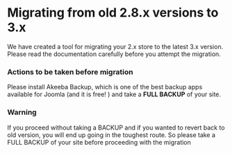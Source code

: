 # Migrating from old 2.8.x versions to 3.x

We have created a tool for migrating your 2.x store to the latest 3.x version.
Please read the documentation carefully before you attempt the migration.

### Actions to be taken before migration

Please install Akeeba Backup, which is one of the best backup apps available for Joomla (and it is free! ) and take a **FULL BACKUP** of your site.

### Warning
If you proceed without taking a BACKUP and if you wanted to revert back to old version, you will end up going in the toughest route. So please take a FULL BACKUP of your site before proceeding with the migration





